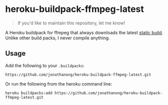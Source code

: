# heroku-buildpack-ffmpeg-latest

> If you'd like to maintain this repository, let me know!

A Heroku buildpack for ffmpeg that always downloads the latest [static build](http://johnvansickle.com/ffmpeg/).
Unlike other build packs, I never compile anything.

## Usage

Add the following to your `.buildpacks`:

```
https://github.com/jonathanong/heroku-buildpack-ffmpeg-latest.git
```

Or run the following from the heroku command line:

```
heroku buildpacks:add https://github.com/jonathanong/heroku-buildpack-ffmpeg-latest.git
```
